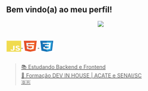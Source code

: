 ## Bem vindo(a) ao meu perfil!

<div align="center">
  <a href="https://github.com/Edwanderson94">
  <img height="180em" src="https://github-readme-stats.vercel.app/api?username=edwanderson94&show_icons=true&theme=merko&include_all_commits=true&count_private=true"/>
</div>
<div style="display: inline_block"><br>
<div style="display: inline_block"><br>
  <img align="center" alt="Js" height="30" width="40" src="https://raw.githubusercontent.com/devicons/devicon/master/icons/javascript/javascript-plain.svg">
  <img align="center" alt="HTML" height="30" width="40" src="https://raw.githubusercontent.com/devicons/devicon/master/icons/html5/html5-original.svg">
  <img align="center" alt="CSS" height="30" width="40" src="https://raw.githubusercontent.com/devicons/devicon/master/icons/css3/css3-original.svg">
</div><br>
  
> 📚 Estudando Backend e Frontend <br>
> 🏫 Formação DEV IN HOUSE | ACATE e SENAI/SC <br>
> 🇧🇷 <br>
  
##

